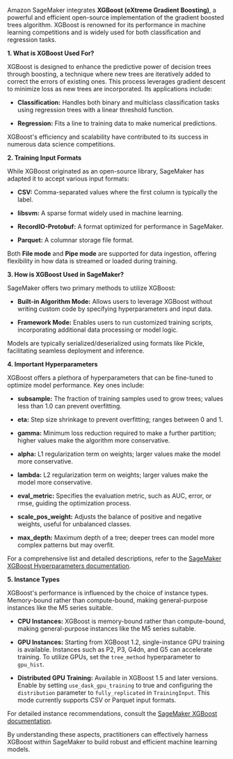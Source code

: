Amazon SageMaker integrates **XGBoost (eXtreme Gradient Boosting)**, a powerful and efficient open-source implementation of the gradient boosted trees algorithm. XGBoost is renowned for its performance in machine learning competitions and is widely used for both classification and regression tasks.

**1. What is XGBoost Used For?**

XGBoost is designed to enhance the predictive power of decision trees through boosting, a technique where new trees are iteratively added to correct the errors of existing ones. This process leverages gradient descent to minimize loss as new trees are incorporated. Its applications include:

- **Classification:** Handles both binary and multiclass classification tasks using regression trees with a linear threshold function.

- **Regression:** Fits a line to training data to make numerical predictions.

XGBoost's efficiency and scalability have contributed to its success in numerous data science competitions.

**2. Training Input Formats**

While XGBoost originated as an open-source library, SageMaker has adapted it to accept various input formats:

- **CSV:** Comma-separated values where the first column is typically the label.

- **libsvm:** A sparse format widely used in machine learning.

- **RecordIO-Protobuf:** A format optimized for performance in SageMaker.

- **Parquet:** A columnar storage file format.

Both **File mode** and **Pipe mode** are supported for data ingestion, offering flexibility in how data is streamed or loaded during training.

**3. How is XGBoost Used in SageMaker?**

SageMaker offers two primary methods to utilize XGBoost:

- **Built-in Algorithm Mode:** Allows users to leverage XGBoost without writing custom code by specifying hyperparameters and input data.

- **Framework Mode:** Enables users to run customized training scripts, incorporating additional data processing or model logic.

Models are typically serialized/deserialized using formats like Pickle, facilitating seamless deployment and inference.

**4. Important Hyperparameters**

XGBoost offers a plethora of hyperparameters that can be fine-tuned to optimize model performance. Key ones include:

- **subsample:** The fraction of training samples used to grow trees; values less than 1.0 can prevent overfitting.

- **eta:** Step size shrinkage to prevent overfitting; ranges between 0 and 1.

- **gamma:** Minimum loss reduction required to make a further partition; higher values make the algorithm more conservative.

- **alpha:** L1 regularization term on weights; larger values make the model more conservative.

- **lambda:** L2 regularization term on weights; larger values make the model more conservative.

- **eval_metric:** Specifies the evaluation metric, such as AUC, error, or rmse, guiding the optimization process.

- **scale_pos_weight:** Adjusts the balance of positive and negative weights, useful for unbalanced classes.

- **max_depth:** Maximum depth of a tree; deeper trees can model more complex patterns but may overfit.

For a comprehensive list and detailed descriptions, refer to the [SageMaker XGBoost Hyperparameters documentation](https://docs.aws.amazon.com/sagemaker/latest/dg/xgboost_hyperparameters.html).

**5. Instance Types**

XGBoost's performance is influenced by the choice of instance types. Memory-bound rather than compute-bound, making general-purpose instances like the M5 series suitable.

- **CPU Instances:** XGBoost is memory-bound rather than compute-bound, making general-purpose instances like the M5 series suitable.

- **GPU Instances:** Starting from XGBoost 1.2, single-instance GPU training is available. Instances such as P2, P3, G4dn, and G5 can accelerate training. To utilize GPUs, set the `tree_method` hyperparameter to `gpu_hist`.

- **Distributed GPU Training:** Available in XGBoost 1.5 and later versions. Enable by setting `use_dask_gpu_training` to true and configuring the `distribution` parameter to `fully_replicated` in `TrainingInput`. This mode currently supports CSV or Parquet input formats.

For detailed instance recommendations, consult the [SageMaker XGBoost documentation](https://docs.aws.amazon.com/sagemaker/latest/dg/xgboost.html).

By understanding these aspects, practitioners can effectively harness XGBoost within SageMaker to build robust and efficient machine learning models.
